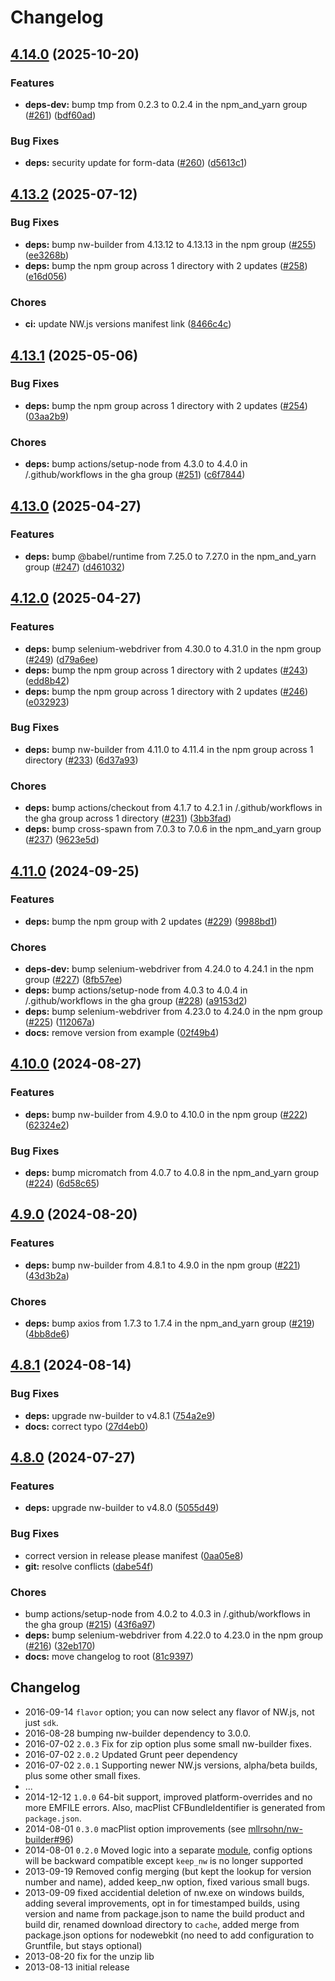# Changelog

## [4.14.0](https://github.com/nwjs/grunt-nw-builder/compare/v4.13.2...v4.14.0) (2025-10-20)


### Features

* **deps-dev:** bump tmp from 0.2.3 to 0.2.4 in the npm_and_yarn group ([#261](https://github.com/nwjs/grunt-nw-builder/issues/261)) ([bdf60ad](https://github.com/nwjs/grunt-nw-builder/commit/bdf60ade6b2295fb5009e47cb06e9fe017e122dc))


### Bug Fixes

* **deps:** security update for form-data ([#260](https://github.com/nwjs/grunt-nw-builder/issues/260)) ([d5613c1](https://github.com/nwjs/grunt-nw-builder/commit/d5613c113d9c985221bd9df9bf23e8e12091237c))

## [4.13.2](https://github.com/nwjs/grunt-nw-builder/compare/v4.13.1...v4.13.2) (2025-07-12)


### Bug Fixes

* **deps:** bump nw-builder from 4.13.12 to 4.13.13 in the npm group ([#255](https://github.com/nwjs/grunt-nw-builder/issues/255)) ([ee3268b](https://github.com/nwjs/grunt-nw-builder/commit/ee3268b83dae0ff81c1d7e3edb878c328cf1f5a1))
* **deps:** bump the npm group across 1 directory with 2 updates ([#258](https://github.com/nwjs/grunt-nw-builder/issues/258)) ([e16d056](https://github.com/nwjs/grunt-nw-builder/commit/e16d0561df4dd39b943fa42ff03c148df2c444d9))


### Chores

* **ci:** update NW.js versions manifest link ([8466c4c](https://github.com/nwjs/grunt-nw-builder/commit/8466c4c2ec4e553cb9a461fe8c7a78d0cdf4d658))

## [4.13.1](https://github.com/nwjs/grunt-nw-builder/compare/v4.13.0...v4.13.1) (2025-05-06)


### Bug Fixes

* **deps:** bump the npm group across 1 directory with 2 updates ([#254](https://github.com/nwjs/grunt-nw-builder/issues/254)) ([03aa2b9](https://github.com/nwjs/grunt-nw-builder/commit/03aa2b9578d286aef4298e9ccc089f1972855a3b))


### Chores

* **deps:** bump actions/setup-node from 4.3.0 to 4.4.0 in /.github/workflows in the gha group ([#251](https://github.com/nwjs/grunt-nw-builder/issues/251)) ([c6f7844](https://github.com/nwjs/grunt-nw-builder/commit/c6f78447bdaca26d6065c9ce22cff37c604f2caf))

## [4.13.0](https://github.com/nwjs/grunt-nw-builder/compare/v4.12.0...v4.13.0) (2025-04-27)


### Features

* **deps:** bump @babel/runtime from 7.25.0 to 7.27.0 in the npm_and_yarn group ([#247](https://github.com/nwjs/grunt-nw-builder/issues/247)) ([d461032](https://github.com/nwjs/grunt-nw-builder/commit/d46103219b778c05026de08a792fb203e104da31))

## [4.12.0](https://github.com/nwjs/grunt-nw-builder/compare/v4.11.0...v4.12.0) (2025-04-27)


### Features

* **deps:** bump selenium-webdriver from 4.30.0 to 4.31.0 in the npm group ([#249](https://github.com/nwjs/grunt-nw-builder/issues/249)) ([d79a6ee](https://github.com/nwjs/grunt-nw-builder/commit/d79a6eeafe67590b7d167798b468cec6eef9b256))
* **deps:** bump the npm group across 1 directory with 2 updates ([#243](https://github.com/nwjs/grunt-nw-builder/issues/243)) ([edd8b42](https://github.com/nwjs/grunt-nw-builder/commit/edd8b42fc9e82e5053d3c3b12b49bc41808dfff8))
* **deps:** bump the npm group across 1 directory with 2 updates ([#246](https://github.com/nwjs/grunt-nw-builder/issues/246)) ([e032923](https://github.com/nwjs/grunt-nw-builder/commit/e0329231c7701492b14700ea6eb8968e50094f9b))


### Bug Fixes

* **deps:** bump nw-builder from 4.11.0 to 4.11.4 in the npm group across 1 directory ([#233](https://github.com/nwjs/grunt-nw-builder/issues/233)) ([6d37a93](https://github.com/nwjs/grunt-nw-builder/commit/6d37a9340d286ba685f103fc8f6980b1f70ab7e7))


### Chores

* **deps:** bump actions/checkout from 4.1.7 to 4.2.1 in /.github/workflows in the gha group across 1 directory ([#231](https://github.com/nwjs/grunt-nw-builder/issues/231)) ([3bb3fad](https://github.com/nwjs/grunt-nw-builder/commit/3bb3fad944cfe35173ee77c7475a656e6d66575a))
* **deps:** bump cross-spawn from 7.0.3 to 7.0.6 in the npm_and_yarn group ([#237](https://github.com/nwjs/grunt-nw-builder/issues/237)) ([9623e5d](https://github.com/nwjs/grunt-nw-builder/commit/9623e5d22b3fd8f442a890c26abaac3803222ee0))

## [4.11.0](https://github.com/nwjs/grunt-nw-builder/compare/v4.10.0...v4.11.0) (2024-09-25)


### Features

* **deps:** bump the npm group with 2 updates ([#229](https://github.com/nwjs/grunt-nw-builder/issues/229)) ([9988bd1](https://github.com/nwjs/grunt-nw-builder/commit/9988bd172be0210052083cc1082fd8cd25b373b9))


### Chores

* **deps-dev:** bump selenium-webdriver from 4.24.0 to 4.24.1 in the npm group ([#227](https://github.com/nwjs/grunt-nw-builder/issues/227)) ([8fb57ee](https://github.com/nwjs/grunt-nw-builder/commit/8fb57ee263ecc0989eda1d09b2a626bae2fdf28c))
* **deps:** bump actions/setup-node from 4.0.3 to 4.0.4 in /.github/workflows in the gha group ([#228](https://github.com/nwjs/grunt-nw-builder/issues/228)) ([a9153d2](https://github.com/nwjs/grunt-nw-builder/commit/a9153d2ad5e799cfa47d96e78041ea3f4547dd52))
* **deps:** bump selenium-webdriver from 4.23.0 to 4.24.0 in the npm group ([#225](https://github.com/nwjs/grunt-nw-builder/issues/225)) ([112067a](https://github.com/nwjs/grunt-nw-builder/commit/112067a2921a2eee13f6ffc8ab8c21c1c46370b8))
* **docs:** remove version from example ([02f49b4](https://github.com/nwjs/grunt-nw-builder/commit/02f49b4f46ac3b26ba50cd5e5b0e608010dd3238))

## [4.10.0](https://github.com/nwjs/grunt-nw-builder/compare/v4.9.0...v4.10.0) (2024-08-27)


### Features

* **deps:** bump nw-builder from 4.9.0 to 4.10.0 in the npm group ([#222](https://github.com/nwjs/grunt-nw-builder/issues/222)) ([62324e2](https://github.com/nwjs/grunt-nw-builder/commit/62324e2e388b8a306cce4fa0a4f1434a13d9d44c))


### Bug Fixes

* **deps:** bump micromatch from 4.0.7 to 4.0.8 in the npm_and_yarn group ([#224](https://github.com/nwjs/grunt-nw-builder/issues/224)) ([6d58c65](https://github.com/nwjs/grunt-nw-builder/commit/6d58c656bc746cd0e7aef7fa96caf9ac1a823404))

## [4.9.0](https://github.com/nwjs/grunt-nw-builder/compare/v4.8.1...v4.9.0) (2024-08-20)


### Features

* **deps:** bump nw-builder from 4.8.1 to 4.9.0 in the npm group ([#221](https://github.com/nwjs/grunt-nw-builder/issues/221)) ([43d3b2a](https://github.com/nwjs/grunt-nw-builder/commit/43d3b2ade1329ecdf73405476e5c14cf930a4fcb))


### Chores

* **deps:** bump axios from 1.7.3 to 1.7.4 in the npm_and_yarn group ([#219](https://github.com/nwjs/grunt-nw-builder/issues/219)) ([4bb8de6](https://github.com/nwjs/grunt-nw-builder/commit/4bb8de605da78e05190685a8baf065997a687894))

## [4.8.1](https://github.com/nwjs/grunt-nw-builder/compare/v4.8.0...v4.8.1) (2024-08-14)


### Bug Fixes

* **deps:** upgrade nw-builder to v4.8.1 ([754a2e9](https://github.com/nwjs/grunt-nw-builder/commit/754a2e9e8adb00ab85c704fa613cc2e860ca0045))
* **docs:** correct typo ([27d4eb0](https://github.com/nwjs/grunt-nw-builder/commit/27d4eb081fb4001a93793a2381102b7e188b2d9f))

## [4.8.0](https://github.com/nwjs/grunt-nw-builder/compare/v4.7.8...v4.8.0) (2024-07-27)


### Features

* **deps:** upgrade nw-builder to v4.8.0 ([5055d49](https://github.com/nwjs/grunt-nw-builder/commit/5055d492dd465dea8715fc11655212dc59239f55))


### Bug Fixes

* correct version in release please manifest ([0aa05e8](https://github.com/nwjs/grunt-nw-builder/commit/0aa05e84d726a6b4b1f0f4a195212a00dcc0f9dc))
* **git:** resolve conflicts ([dabe54f](https://github.com/nwjs/grunt-nw-builder/commit/dabe54fb259ddb1993c675a110374fa640ff2672))


### Chores

* bump actions/setup-node from 4.0.2 to 4.0.3 in /.github/workflows in the gha group ([#215](https://github.com/nwjs/grunt-nw-builder/issues/215)) ([43f6a97](https://github.com/nwjs/grunt-nw-builder/commit/43f6a976ce3d62a25ed1bc0a03f427fff3d39b03))
* **deps:** bump selenium-webdriver from 4.22.0 to 4.23.0 in the npm group ([#216](https://github.com/nwjs/grunt-nw-builder/issues/216)) ([32eb170](https://github.com/nwjs/grunt-nw-builder/commit/32eb170eda20db5c97e795811faf197546aae566))
* **docs:** move changelog to root ([81c9397](https://github.com/nwjs/grunt-nw-builder/commit/81c9397b9c816095eba2769d03bd0cd8eb4e10f1))

## Changelog

- 2016-09-14 `flavor` option; you can now select any flavor of NW.js, not just `sdk`.
- 2016-08-28 bumping nw-builder dependency to 3.0.0.
- 2016-07-02 `2.0.3` Fix for zip option plus some small nw-builder fixes.
- 2016-07-02 `2.0.2` Updated Grunt peer dependency
- 2016-07-02 `2.0.1` Supporting newer NW.js versions, alpha/beta builds, plus some other small fixes.
- ...
- 2014-12-12 `1.0.0` 64-bit support, improved platform-overrides and no more EMFILE errors. Also, macPlist CFBundleIdentifier is generated from `package.json`.
- 2014-08-01 `0.3.0` macPlist option improvements (see [mllrsohn/nw-builder#96](https://github.com/mllrsohn/nw-builder/pull/96))
- 2014-08-01 `0.2.0` Moved logic into a separate [module](https://github.com/mllrsohn/nw-builder), config options will be backward compatible except `keep_nw` is no longer supported
- 2013-09-19 Removed config merging (but kept the lookup for version number and name), added keep_nw option, fixed various small bugs.
- 2013-09-09 fixed accidential deletion of nw.exe on windows builds, adding several improvements, opt in for timestamped builds, using version and name from package.json to name the build product and build dir, renamed download directory to `cache`, added merge from package.json options for nodewebkit (no need to add configuration to Gruntfile, but stays optional)
- 2013-08-20 fix for the unzip lib
- 2013-08-13 initial release
